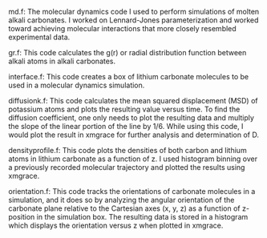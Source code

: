 md.f:  The molecular dynamics code I used to perform simulations of molten alkali carbonates. I worked on Lennard-Jones parameterization and worked toward achieving molecular interactions that more closely resembled experimental data.

gr.f: This code calculates the g(r) or radial distribution function between alkali atoms in alkali carbonates.

interface.f: This code creates a box of lithium carbonate molecules to be used in a molecular dynamics simulation.

diffusionk.f: This code calculates the mean squared displacement (MSD) of potassium atoms and plots the resulting value versus time. To find the diffusion coefficient, one only needs to plot the resulting data and multiply the slope of the linear portion of the line by 1/6. While using this code, I would plot the result in xmgrace for further analysis and determination of D.

densityprofile.f: This code plots the densities of both carbon and lithium atoms in lithium carbonate as a function of z. I used histogram binning over a previously recorded molecular trajectory and plotted the results using xmgrace. 

orientation.f: This code tracks the orientations of carbonate molecules in a simulation, and it does so by analyzing the angular orientation of the carbonate plane relative to the Cartesian axes (x, y, z) as a function of z-position in the simulation box. The resulting data is stored in a histogram which displays the orientation versus z when plotted in xmgrace.

